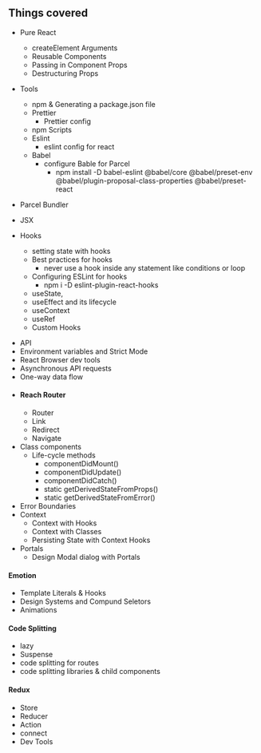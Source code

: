 ## Things covered

- Pure React

  - createElement Arguments
  - Reusable Components
  - Passing in Component Props
  - Destructuring Props

- Tools

  - npm & Generating a package.json file
  - Prettier
    - Prettier config
  - npm Scripts
  - Eslint
    - eslint config for react
  - Babel
    - configure Bable for Parcel
      - npm install -D babel-eslint @babel/core @babel/preset-env @babel/plugin-proposal-class-properties @babel/preset-react

* Parcel Bundler
* JSX
* Hooks

  - setting state with hooks
  - Best practices for hooks
    - never use a hook inside any statement like conditions or loop
  - Configuring ESLint for hooks
    - npm i -D eslint-plugin-react-hooks
  - useState,
  - useEffect and its lifecycle
  - useContext
  - useRef
  - Custom Hooks

- API
- Environment variables and Strict Mode
- React Browser dev tools
- Asynchronous API requests
- One-way data flow
- #### Reach Router
  - Router
  - Link
  - Redirect
  - Navigate
- Class components
  - Life-cycle methods
    - componentDidMount()
    - componentDidUpdate()
    - componentDidCatch()
    - static getDerivedStateFromProps()
    - static getDerivedStateFromError()
- Error Boundaries
- Context
  - Context with Hooks
  - Context with Classes
  - Persisting State with Context Hooks
- Portals
  - Design Modal dialog with Portals

#### Emotion

- Template Literals & Hooks
- Design Systems and Compund Seletors
- Animations

#### Code Splitting

- lazy
- Suspense
- code splitting for routes
- code splitting libraries & child components

#### Redux

- Store
- Reducer
- Action
- connect
- Dev Tools
